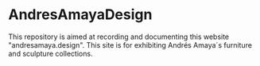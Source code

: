 # AndresAmayaDesign
This repository is aimed at recording and documenting this website "andresamaya.design". This site is for exhibiting Andrés Amaya´s furniture and sculpture collections. 

